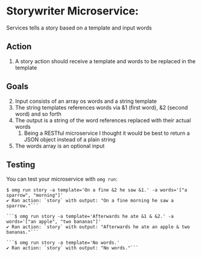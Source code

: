 # Storywriter Microservice:

Services tells a story based on a template and input words

## Action
1. A story action should receive a template and words to be replaced in the template

## Goals
2. Input consists of an array os words and a string template
3. The string templates references words via &1 (first word), &2 (second word) and so forth
4. The output is a string of the word references replaced with their actual words
   1. Being a RESTful microservice I thought it would be best to return a JSON object instead of a plain string
5. The words array is an optional input

## Testing
You can test your microservice with `omg run`:

```
$ omg run story -a template='On a fine &2 he saw &1.' -a words='["a sparrow", "morning"]'
✔ Ran action: `story` with output: "On a fine morning he saw a sparrow."```

```$ omg run story -a template='Afterwards he ate &1 & &2.' -a words='["an apple", "two bananas"]'
✔ Ran action: `story` with output: "Afterwards he ate an apple & two bananas."```

```$ omg run story -a template='No words.'
✔ Ran action: `story` with output: "No words."```
